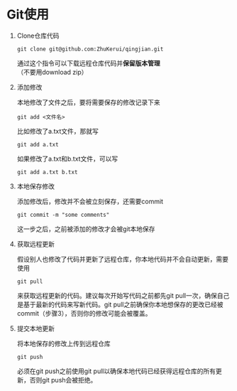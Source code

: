 # Git使用

1. Clone仓库代码

   ```
   git clone git@github.com:ZhuKerui/qingjian.git
   ```

   通过这个指令可以下载远程仓库代码并**保留版本管理**（不要用download zip）

2. 添加修改

   本地修改了文件之后，要将需要保存的修改记录下来

   ```
   git add <文件名>
   ```

   比如修改了a.txt文件，那就写

   ```
   git add a.txt
   ```

   如果修改了a.txt和b.txt文件，可以写

   ```
   git add a.txt b.txt
   ```

3. 本地保存修改

   添加修改后，修改并不会被立刻保存，还需要commit

   ```
   git commit -m "some comments"
   ```

   这一步之后，之前被添加的修改才会被git本地保存

4. 获取远程更新

   假设别人也修改了代码并更新了远程仓库，你本地代码并不会自动更新，需要使用

   ```
   git pull
   ```

   来获取远程更新的代码。建议每次开始写代码之前都先git pull一次，确保自己是基于最新的代码来写新代码。git pull之前确保你本地想保存的更改已经被commit（步骤3），否则你的修改可能会被覆盖。

5. 提交本地更新

   将本地保存的修改上传到远程仓库

   ```
   git push
   ```

   必须在git push之前使用git pull以确保本地代码已经获得远程仓库的所有更新，否则git push会被拒绝。